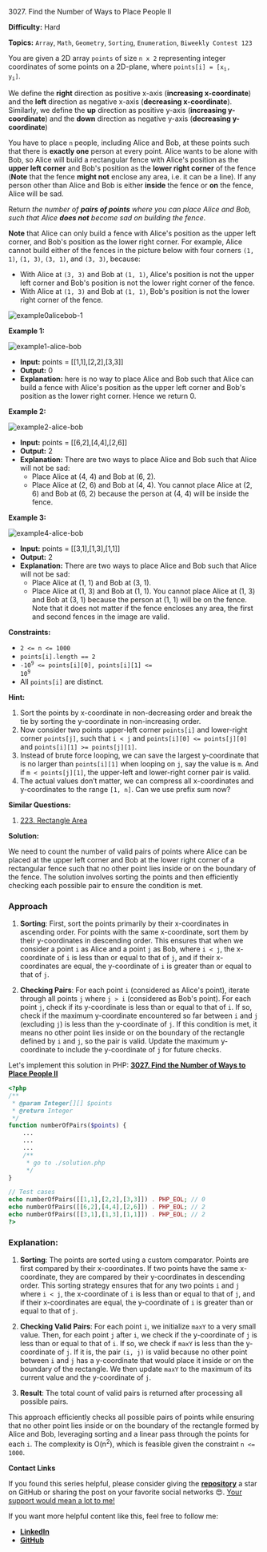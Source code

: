 3027\. Find the Number of Ways to Place People II

**Difficulty:** Hard

**Topics:** `Array`, `Math`, `Geometry`, `Sorting`, `Enumeration`, `Biweekly Contest 123`

You are given a 2D array `points` of size `n x 2` representing integer coordinates of some points on a 2D-plane, where <code>points[i] = [x<sub>i</sub>, y<sub>i</sub>]</code>.

We define the **right** direction as positive x-axis (**increasing x-coordinate**) and the **left** direction as negative x-axis (**decreasing x-coordinate**). Similarly, we define the **up** direction as positive y-axis (**increasing y-coordinate**) and the **down** direction as negative y-axis (**decreasing y-coordinate**)

You have to place `n` people, including Alice and Bob, at these points such that there is **exactly one** person at every point. Alice wants to be alone with Bob, so Alice will build a rectangular fence with Alice's position as the **upper left corner** and Bob's position as the **lower right corner** of the fence (**Note** that the fence **might not** enclose any area, i.e. it can be a line). If any person other than Alice and Bob is either **inside** the fence or **on** the fence, Alice will be sad.

Return _the number of **pairs of points** where you can place Alice and Bob, such that Alice **does not** become sad on building the fence_.

**Note** that Alice can only build a fence with Alice's position as the upper left corner, and Bob's position as the lower right corner. For example, Alice cannot build either of the fences in the picture below with four corners `(1, 1)`, `(1, 3)`, `(3, 1)`, and `(3, 3)`, because:

- With Alice at `(3, 3)` and Bob at `(1, 1)`, Alice's position is not the upper left corner and Bob's position is not the lower right corner of the fence.
- With Alice at `(1, 3)` and Bob at `(1, 1)`, Bob's position is not the lower right corner of the fence.

![example0alicebob-1](https://assets.leetcode.com/uploads/2024/01/04/example0alicebob-1.png)


**Example 1:**

![example1-alice-bob](https://assets.leetcode.com/uploads/2024/01/04/example1alicebob.png)

- **Input:** points = [[1,1],[2,2],[3,3]]
- **Output:** 0
- **Explanation:** here is no way to place Alice and Bob such that Alice can build a fence with Alice's position as the upper left corner and Bob's position as the lower right corner. Hence we return 0.

**Example 2:**

![example2-alice-bob](https://assets.leetcode.com/uploads/2024/02/04/example2alicebob.png)

- **Input:** points = [[6,2],[4,4],[2,6]]
- **Output:** 2
- **Explanation:** There are two ways to place Alice and Bob such that Alice will not be sad:
  - Place Alice at (4, 4) and Bob at (6, 2).
  - Place Alice at (2, 6) and Bob at (4, 4).
    You cannot place Alice at (2, 6) and Bob at (6, 2) because the person at (4, 4) will be inside the fence.

**Example 3:**

![example4-alice-bob](https://assets.leetcode.com/uploads/2024/02/04/example4alicebob.png)

- **Input:** points = [[3,1],[1,3],[1,1]]
- **Output:** 2
- **Explanation:** There are two ways to place Alice and Bob such that Alice will not be sad:
  - Place Alice at (1, 1) and Bob at (3, 1).
  - Place Alice at (1, 3) and Bob at (1, 1).
    You cannot place Alice at (1, 3) and Bob at (3, 1) because the person at (1, 1) will be on the fence.
    Note that it does not matter if the fence encloses any area, the first and second fences in the image are valid.

**Constraints:**

- `2 <= n <= 1000`
- `points[i].length == 2`
- <code>-10<sup>9</sup> <= points[i][0], points[i][1] <= 10<sup>9</sup></code>
- All `points[i]` are distinct.



**Hint:**
1. Sort the points by x-coordinate in non-decreasing order and break the tie by sorting the y-coordinate in non-increasing order.
2. Now consider two points upper-left corner `points[i]` and lower-right corner `points[j]`, such that `i < j` and `points[i][0] <= points[j][0]` and `points[i][1] >= points[j][1]`.
3. Instead of brute force looping, we can save the largest y-coordinate that is no larger than `points[i][1]` when looping on `j`, say the value is `m`. And if `m < points[j][1]`, the upper-left and lower-right corner pair is valid.
4. The actual values don’t matter, we can compress all x-coordinates and y-coordinates to the range `[1, n]`. Can we use prefix sum now?


**Similar Questions:**
1. [223. Rectangle Area](https://github.com/mah-shamim/leet-code-in-php/tree/main/algorithms/000223-rectangle-area)






**Solution:**

We need to count the number of valid pairs of points where Alice can be placed at the upper left corner and Bob at the lower right corner of a rectangular fence such that no other point lies inside or on the boundary of the fence. The solution involves sorting the points and then efficiently checking each possible pair to ensure the condition is met.

### Approach
1. **Sorting**: First, sort the points primarily by their x-coordinates in ascending order. For points with the same x-coordinate, sort them by their y-coordinates in descending order. This ensures that when we consider a point `i` as Alice and a point `j` as Bob, where `i < j`, the x-coordinate of `i` is less than or equal to that of `j`, and if their x-coordinates are equal, the y-coordinate of `i` is greater than or equal to that of `j`.

2. **Checking Pairs**: For each point `i` (considered as Alice's point), iterate through all points `j` where `j > i` (considered as Bob's point). For each point `j`, check if its y-coordinate is less than or equal to that of `i`. If so, check if the maximum y-coordinate encountered so far between `i` and `j` (excluding `j`) is less than the y-coordinate of `j`. If this condition is met, it means no other point lies inside or on the boundary of the rectangle defined by `i` and `j`, so the pair is valid. Update the maximum y-coordinate to include the y-coordinate of `j` for future checks.

Let's implement this solution in PHP: **[3027. Find the Number of Ways to Place People II](https://github.com/mah-shamim/leet-code-in-php/tree/main/algorithms/003027-find-the-number-of-ways-to-place-people-ii/solution.php)**

```php
<?php
/**
 * @param Integer[][] $points
 * @return Integer
 */
function numberOfPairs($points) {
    ...
    ...
    ...
    /**
     * go to ./solution.php
     */
}

// Test cases
echo numberOfPairs([[1,1],[2,2],[3,3]]) . PHP_EOL; // 0
echo numberOfPairs([[6,2],[4,4],[2,6]]) . PHP_EOL; // 2
echo numberOfPairs([[3,1],[1,3],[1,1]]) . PHP_EOL; // 2
?>
```

### Explanation:

1. **Sorting**: The points are sorted using a custom comparator. Points are first compared by their x-coordinates. If two points have the same x-coordinate, they are compared by their y-coordinates in descending order. This sorting strategy ensures that for any two points `i` and `j` where `i < j`, the x-coordinate of `i` is less than or equal to that of `j`, and if their x-coordinates are equal, the y-coordinate of `i` is greater than or equal to that of `j`.

2. **Checking Valid Pairs**: For each point `i`, we initialize `maxY` to a very small value. Then, for each point `j` after `i`, we check if the y-coordinate of `j` is less than or equal to that of `i`. If so, we check if `maxY` is less than the y-coordinate of `j`. If it is, the pair `(i, j)` is valid because no other point between `i` and `j` has a y-coordinate that would place it inside or on the boundary of the rectangle. We then update `maxY` to the maximum of its current value and the y-coordinate of `j`.

3. **Result**: The total count of valid pairs is returned after processing all possible pairs.

This approach efficiently checks all possible pairs of points while ensuring that no other point lies inside or on the boundary of the rectangle formed by Alice and Bob, leveraging sorting and a linear pass through the points for each `i`. The complexity is O(n<sup>2</sup>), which is feasible given the constraint `n <= 1000`.

**Contact Links**

If you found this series helpful, please consider giving the **[repository](https://github.com/mah-shamim/leet-code-in-php)** a star on GitHub or sharing the post on your favorite social networks 😍. [Your support would mean a lot to me!](https://arrivinglivelinesshop.com/xivbsatfw?key=a7e4ffd76750c3e2f4afa05276f66af7)

If you want more helpful content like this, feel free to follow me:

- **[LinkedIn](https://www.linkedin.com/in/arifulhaque/)**
- **[GitHub](https://github.com/mah-shamim)**